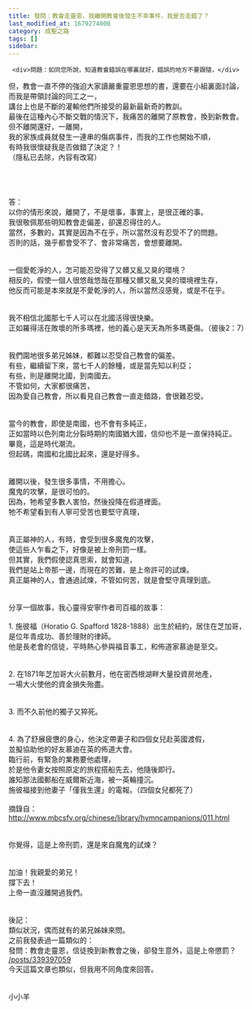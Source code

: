 ```yaml
---
title: 發問：教會走靈恩，我離開教會後發生不幸事件，我是否走錯了？
last_modified_at: 1679274000
category: 成聖之路
tags: []
sidebar: 
---
```


     <div>問題：如同您所說，知道教會錯誤在哪裏就好，錯誤的地方不要跟隨，</div>

<div>但，教會一直不停的強迫大家讀嚴重靈恩思想的書，還要在小組裏面討論，</div>

<div>而我是帶領討論的同工之一，</div>

<div>講台上也是不斷的灌輸他們所接受的最新最新奇的教訓。</div>

<div>最後在這種內心不斷交戰的情況下，我痛苦的離開了原教會，換到新教會。</div>

<div>但不離開還好，一離開，</div>

<div>我的家族成員就發生一連串的傷病事件，而我的工作也開始不順，</div>

<div>有時我很懷疑我是否做錯了決定？！</div>

<div>（隱私已去除，內容有改寫）&nbsp;</div>

<div>&nbsp;</div>

<div>&nbsp;</div>

<div>&nbsp;</div>

<div>&nbsp;</div>

<div>答：</div>

<div>以你的情形來說，離開了，不是壞事，事實上，是很正確的事。</div>

<div>我很敬佩那些明知教會走偏差，卻還忍得住的人。</div>

<div>當然，多數的，其實是因為不在乎，所以當然沒有忍受不了的問題。</div>

<div>否則的話，幾乎都會受不了、會非常痛苦，會想要離開。</div>

<div>&nbsp;</div>

<div>&nbsp;</div>

<div>一個愛乾淨的人，怎可能忍受得了又髒又亂又臭的環境？</div>

<div>相反的，假使一個人很悠哉悠哉在那種又髒又亂又臭的環境裡生存，</div>

<div>他反而可能是本來就是不愛乾淨的人，所以當然沒感覺，或是不在乎。</div>

<div>&nbsp;</div>

<div>&nbsp;</div>

<div>我不相信北國那七千人可以在北國活得很快樂。</div>

<div>正如羅得活在敗壞的所多瑪裡，他的義心是天天為所多瑪憂傷。（彼後2：7）</div>

<div>&nbsp;</div>

<div>&nbsp;</div>

<div>我們園地很多弟兄姊妹，都難以忍受自己教會的偏差。</div>

<div>有些，繼續留下來，當七千人的餘種，或是當先知以利亞；</div>

<div>有些，則是離開北國，到南國去。</div>

<div>不管如何，大家都很痛苦，</div>

<div>因為愛自己教會，所以看見自己教會一直走錯路，會很難忍受。</div>

<div>&nbsp;</div>

<div>&nbsp;</div>

<div>當今的教會，即使是南國，也不會有多純正，</div>

<div>正如當時以色列南北分裂時期的南國猶大國，信仰也不是一直保持純正。</div>

<div>畢竟，這是時代潮流。</div>

<div>但起碼，南國和北國比起來，還是好得多。</div>

<div>&nbsp;</div>

<div>&nbsp;</div>

<div>離開以後，發生很多事情，不用擔心。</div>

<div>魔鬼的攻擊，是很可怕的。</div>

<div>因為，牠希望多數人害怕，然後投降在假道裡面。</div>

<div>牠不希望看到有人寧可受苦也要堅守真理，</div>

<div>&nbsp;</div>

<div>&nbsp;</div>

<div>真正屬神的人，有時，會受到很多魔鬼的攻擊，</div>

<div>使這些人乍看之下，好像是被上帝刑罰一樣。</div>

<div>但其實，我們假使認真思索，就會知道，</div>

<div>我們是站上帝那一邊，而現在的苦難，是上帝許可的試煉。</div>

<div>真正屬神的人，會通過試煉，不管如何苦，就是會堅守真理到底。</div>

<div>&nbsp;</div>

<div>&nbsp;</div>

<div>分享一個故事，我心靈得安寧作者司百福的故事：</div>

<div>&nbsp;</div>

<div>1.<span style="white-space:pre"> </span>施彼福（Horatio G. Spafford 1828-1888）出生於紐約，居住在芝加哥，</div>

<div>是位年青成功、善於理財的律師。</div>

<div>他是長老會的信徒，平時熱心參與福音事工，和佈道家慕迪是至交。</div>

<div>&nbsp;</div>

<div>&nbsp;</div>

<div>2.<span style="white-space:pre"> </span>在1871年芝加哥大火前數月，他在密西根湖畔大量投資房地產，</div>

<div>一場大火使他的資金損失殆盡。</div>

<div>&nbsp;</div>

<div>&nbsp;</div>

<div>3.<span style="white-space:pre"> </span>而不久前他的獨子又猝死。</div>

<div>&nbsp;</div>

<div>&nbsp;</div>

<div>4.<span style="white-space:pre"> </span>為了舒展疲憊的身心，他決定帶妻子和四個女兒赴英國渡假，</div>

<div>並擬協助他的好友慕迪在英的佈道大會。</div>

<div>臨行前，有緊急的業務要他處理，</div>

<div>於是他令妻女按照原定的旅程搭船先去，他隨後即行。</div>

<div>誰知那法國郵船在威爾斯近海，被一英輪撞沉。</div>

<div>施彼福接到他妻子「僅我生還」的電報。（四個女兒都死了）</div>

<div>&nbsp;</div>

<div>摘錄自：</div>

<div><a href="http://www.mbcsfv.org/chinese/library/hymncampanions/011.html" target="_blank">http://www.mbcsfv.org/chinese/library/hymncampanions/011.html</a></div>

<div>&nbsp;</div>

<div>&nbsp;</div>

<div>你覺得，這是上帝刑罰，還是來自魔鬼的試煉？</div>

<div>&nbsp;</div>

<div>&nbsp;</div>

<div>加油！我親愛的弟兄！</div>

<div>撐下去！</div>

<div>上帝一直沒離開過我們。</div>

<div>&nbsp;</div>

<div>&nbsp;</div>

<div>後記：</div>

<div>類似狀況，偶而就有的弟兄姊妹來問。</div>

<div>之前我發表過一篇類似的：</div>

<div>發問：教會走靈恩，信徒換到新教會之後，卻發生意外，這是上帝懲罰？</div>

<div><a href="/posts/339397059" target="_blank">/posts/339397059</a></div>

<div>今天這篇文章也類似，但我用不同角度來回答。</div>

<div>&nbsp;</div>

<div>&nbsp;</div>

<div>小小羊</div>
